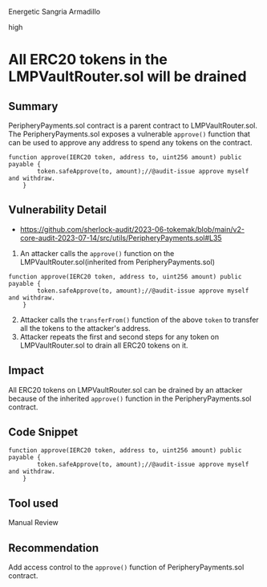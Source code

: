 Energetic Sangria Armadillo

high

# All ERC20 tokens in the LMPVaultRouter.sol will be drained
## Summary
PeripheryPayments.sol contract is a parent contract to LMPVaultRouter.sol. The PeripheryPayments.sol exposes a vulnerable `approve()` function that can be used to approve any address to spend any tokens on the contract. 
```solidity
function approve(IERC20 token, address to, uint256 amount) public payable {
        token.safeApprove(to, amount);//@audit-issue approve myself and withdraw.
    }
```
## Vulnerability Detail
- https://github.com/sherlock-audit/2023-06-tokemak/blob/main/v2-core-audit-2023-07-14/src/utils/PeripheryPayments.sol#L35

1.  An attacker calls the `approve()` function on the LMPVaultRouter.sol(inherited from PeripheryPayments.sol)
```solidity
function approve(IERC20 token, address to, uint256 amount) public payable {
        token.safeApprove(to, amount);//@audit-issue approve myself and withdraw.
    }
```
2. Attacker calls the `transferFrom()` function of the above `token` to transfer all the tokens to the attacker's address.
3. Attacker repeats the first and second steps for any token on LMPVaultRouter.sol to drain all ERC20 tokens on it.

## Impact
All ERC20 tokens on LMPVaultRouter.sol can be drained by an attacker because of the inherited `approve()` function in the PeripheryPayments.sol contract.

## Code Snippet
```solidity
function approve(IERC20 token, address to, uint256 amount) public payable {
        token.safeApprove(to, amount);//@audit-issue approve myself and withdraw.
    }
```
## Tool used
Manual Review

## Recommendation
Add access control to the `approve()` function of PeripheryPayments.sol contract.